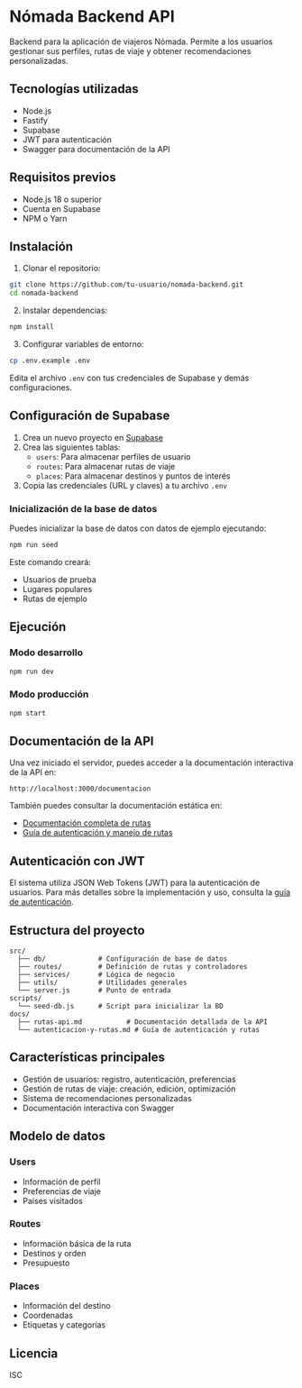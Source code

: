 # Nómada Backend API

Backend para la aplicación de viajeros Nómada. Permite a los usuarios gestionar sus perfiles, rutas de viaje y obtener recomendaciones personalizadas.

## Tecnologías utilizadas

- Node.js
- Fastify
- Supabase
- JWT para autenticación
- Swagger para documentación de la API

## Requisitos previos

- Node.js 18 o superior
- Cuenta en Supabase
- NPM o Yarn

## Instalación

1. Clonar el repositorio:
```bash
git clone https://github.com/tu-usuario/nomada-backend.git
cd nomada-backend
```

2. Instalar dependencias:
```bash
npm install
```

3. Configurar variables de entorno:
```bash
cp .env.example .env
```
Edita el archivo `.env` con tus credenciales de Supabase y demás configuraciones.

## Configuración de Supabase

1. Crea un nuevo proyecto en [Supabase](https://supabase.io)
2. Crea las siguientes tablas:
   - `users`: Para almacenar perfiles de usuario
   - `routes`: Para almacenar rutas de viaje
   - `places`: Para almacenar destinos y puntos de interés
3. Copia las credenciales (URL y claves) a tu archivo `.env`

### Inicialización de la base de datos

Puedes inicializar la base de datos con datos de ejemplo ejecutando:

```bash
npm run seed
```

Este comando creará:
- Usuarios de prueba
- Lugares populares
- Rutas de ejemplo

## Ejecución

### Modo desarrollo
```bash
npm run dev
```

### Modo producción
```bash
npm start
```

## Documentación de la API

Una vez iniciado el servidor, puedes acceder a la documentación interactiva de la API en:
```
http://localhost:3000/documentacion
```

También puedes consultar la documentación estática en:
- [Documentación completa de rutas](docs/rutas-api.md)
- [Guía de autenticación y manejo de rutas](docs/autenticacion-y-rutas.md)

## Autenticación con JWT

El sistema utiliza JSON Web Tokens (JWT) para la autenticación de usuarios. Para más detalles sobre la implementación y uso, consulta la [guía de autenticación](docs/autenticacion-y-rutas.md).

## Estructura del proyecto

```
src/
  ├── db/             # Configuración de base de datos
  ├── routes/         # Definición de rutas y controladores
  ├── services/       # Lógica de negocio
  ├── utils/          # Utilidades generales
  └── server.js       # Punto de entrada
scripts/
  └── seed-db.js      # Script para inicializar la BD
docs/
  ├── rutas-api.md           # Documentación detallada de la API
  └── autenticacion-y-rutas.md # Guía de autenticación y rutas
```

## Características principales

- Gestión de usuarios: registro, autenticación, preferencias
- Gestión de rutas de viaje: creación, edición, optimización
- Sistema de recomendaciones personalizadas
- Documentación interactiva con Swagger

## Modelo de datos

### Users
- Información de perfil
- Preferencias de viaje
- Países visitados

### Routes
- Información básica de la ruta
- Destinos y orden
- Presupuesto

### Places
- Información del destino
- Coordenadas
- Etiquetas y categorías

## Licencia

ISC